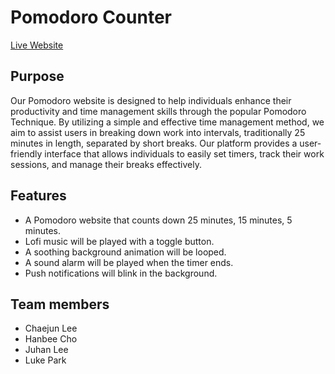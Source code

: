 # Pomodoro Counter
[Live Website](https://hanbee17.github.io/llk_teamfe_project1/)

## Purpose
Our Pomodoro website is designed to help individuals enhance their productivity and time management skills through the popular Pomodoro Technique. By utilizing a simple and effective time management method, we aim to assist users in breaking down work into intervals, traditionally 25 minutes in length, separated by short breaks. Our platform provides a user-friendly interface that allows individuals to easily set timers, track their work sessions, and manage their breaks effectively.

## Features
- A Pomodoro website that counts down 25 minutes, 15 minutes, 5 minutes.  
- Lofi music will be played with a toggle button.  
- A soothing background animation will be looped.  
- A sound alarm will be played when the timer ends.  
- Push notifications will blink in the background.

## Team members
- Chaejun Lee
- Hanbee Cho
- Juhan Lee
- Luke Park
